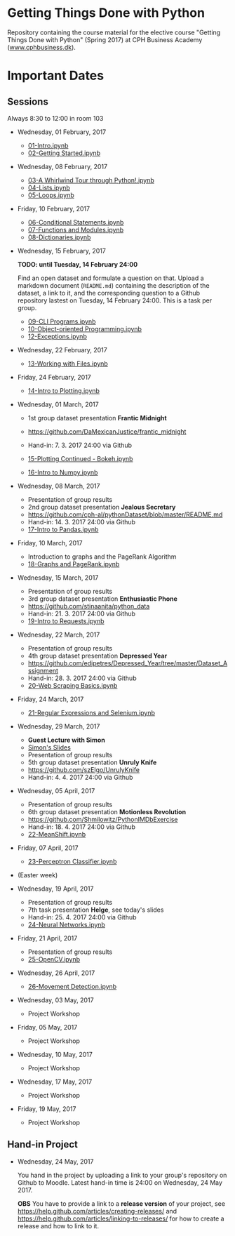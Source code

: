 # Getting Things Done with Python

Repository containing the course material for the elective course "Getting Things Done with Python" (Spring 2017) at CPH Business Academy (www.cphbusiness.dk).

# Important Dates

## Sessions

Always 8:30 to 12:00 in room 103

  * Wednesday, 01 February, 2017

    * [01-Intro.ipynb](notebooks/01-Intro.ipynb)
    * [02-Getting Started.ipynb](notebooks/02-Getting%20Started.ipynb)

  * Wednesday, 08 February, 2017

    * [03-A Whirlwind Tour through Python!.ipynb](notebooks/03-A%20Whirlwind%20Tour%20through%20Python!.ipynb)
    * [04-Lists.ipynb](notebooks/04-Lists.ipynb)
    * [05-Loops.ipynb](notebooks/05-Loops.ipynb)

  * Friday, 10 February, 2017
    * [06-Conditional Statements.ipynb](notebooks/06-Conditional%20Statements.ipynb)
    * [07-Functions and Modules.ipynb](notebooks/07-Functions%20and%20Modules.ipynb)
    * [08-Dictionaries.ipynb](notebooks/08-Dictionaries.ipynb)

  * Wednesday, 15 February, 2017

    **TODO: until Tuesday, 14 February 24:00**

    Find an open dataset and formulate a question on that. Upload a markdown document (`README.md`) containing the description of the dataset, a link to it, and the corresponding question to a Github repository lastest on Tuesday, 14 February 24:00. This is a task per group.

    * [09-CLI Programs.ipynb](notebooks/09-CLI%20Programs.ipynb)
    * [10-Object-oriented Programming.ipynb](notebooks/10-Object-oriented%20Programming.ipynb)
    * [12-Exceptions.ipynb](notebooks/12-Exceptions.ipynb)


  * Wednesday, 22 February, 2017

    * [13-Working with Files.ipynb](notebooks/13-Working%20with%20Files.ipynb)

  * Friday, 24 February, 2017

    * [14-Intro to Plotting.ipynb](notebooks/14-Intro%20to%20Plotting.ipynb)

  * Wednesday, 01 March, 2017
    * 1st group dataset presentation **Frantic Midnight**
    * https://github.com/DaMexicanJustice/frantic_midnight
    * Hand-in: 7. 3. 2017 24:00 via Github

    * [15-Plotting Continued - Bokeh.ipynb](notebooks/15-Plotting%20Continued%20-%20Bokeh.ipynb)
    * [16-Intro to Numpy.ipynb](notebooks/16-Intro%20to%20Numpy.ipynb)

  * Wednesday, 08 March, 2017

    * Presentation of group results
    * 2nd group dataset presentation **Jealous Secretary**
    * https://github.com/cph-al/pythonDataset/blob/master/README.md
    * Hand-in: 14. 3. 2017 24:00 via Github
    * [17-Intro to Pandas.ipynb](notebooks/17-Intro%20to%20Pandas.ipynb)

  * Friday, 10 March, 2017

    * Introduction to graphs and the PageRank Algorithm
    * [18-Graphs and PageRank.ipynb](notebooks/18-Graphs%20and%20PageRank.ipynb)

  * Wednesday, 15 March, 2017

    * Presentation of group results
    * 3rd group dataset presentation **Enthusiastic Phone**
    * https://github.com/stinaanita/python_data
    * Hand-in: 21. 3. 2017 24:00 via Github
    * [19-Intro to Requests.ipynb](notebooks/19-Intro%20to%20Requests.ipynb)

  * Wednesday, 22 March, 2017

    * Presentation of group results
    * 4th group dataset presentation **Depressed Year**
    * https://github.com/edipetres/Depressed_Year/tree/master/Dataset_Assignment
    * Hand-in: 28. 3. 2017 24:00 via Github
    * [20-Web Scraping Basics.ipynb](notebooks/20-Web%20Scraping%20Basics.ipynb)

  * Friday, 24 March, 2017

    * [21-Regular Expressions and Selenium.ipynb](notebooks/21-Regular%20Expressions%20and%20Selenium.ipynb)

  * Wednesday, 29 March, 2017

    * **Guest Lecture with Simon**
    * [Simon's Slides](guest_lecture/Python%20i%20Bolighed-v2.pdf)
    * Presentation of group results
    * 5th group dataset presentation **Unruly Knife**
    * https://github.com/szEIgo/UnrulyKnife
    * Hand-in: 4. 4. 2017 24:00 via Github


  * Wednesday, 05 April, 2017

    * Presentation of group results
    * 6th group dataset presentation **Motionless Revolution**
    * https://github.com/Shmilowitz/PythonIMDbExercise
    * Hand-in: 18. 4. 2017 24:00 via Github
    * [22-MeanShift.ipynb](notebooks/22-MeanShift.ipynb)


  * Friday, 07 April, 2017
    * [23-Perceptron Classifier.ipynb](notebooks/23-Perceptron%20Classifier.ipynb)
  * (Easter week)
  * Wednesday, 19 April, 2017
    * Presentation of group results
    * 7th task presentation **Helge**, see today's slides
    * Hand-in: 25. 4. 2017 24:00 via Github
    * [24-Neural Networks.ipynb](notebooks/24-Neural%20Networks.ipynb)
  * Friday, 21 April, 2017
    * Presentation of group results
    * [25-OpenCV.ipynb](notebooks/25-OpenCV.ipynb)
  * Wednesday, 26 April, 2017
    * [26-Movement Detection.ipynb](notebooks/26-Movement%20Detection.ipynb)
  * Wednesday, 03 May, 2017
    * Project Workshop
  * Friday, 05 May, 2017
    * Project Workshop
  * Wednesday, 10 May, 2017
    * Project Workshop
  * Wednesday, 17 May, 2017
    * Project Workshop
  * Friday, 19 May, 2017
    * Project Workshop

## Hand-in Project

  * Wednesday, 24 May, 2017
    
    You hand in the project by uploading a link to your group's repository on Github to Moodle. Latest hand-in time is 24:00 on Wednesday, 24 May 2017.
  
    **OBS** You have to provide a link to a **release version** of your project, see https://help.github.com/articles/creating-releases/ and https://help.github.com/articles/linking-to-releases/ for how to create a release and how to link to it.

